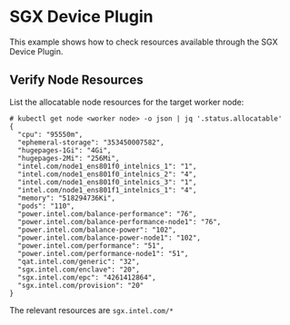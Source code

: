 # SGX Device Plugin
This example shows how to check resources available through the SGX Device Plugin.

## Verify Node Resources
List the allocatable node resources for the target worker node:
```
# kubectl get node <worker node> -o json | jq '.status.allocatable'
{
  "cpu": "95550m",
  "ephemeral-storage": "353450007582",
  "hugepages-1Gi": "4Gi",
  "hugepages-2Mi": "256Mi",
  "intel.com/node1_ens801f0_intelnics_1": "1",
  "intel.com/node1_ens801f0_intelnics_2": "4",
  "intel.com/node1_ens801f0_intelnics_3": "1",
  "intel.com/node1_ens801f1_intelnics_1": "4",
  "memory": "518294736Ki",
  "pods": "110",
  "power.intel.com/balance-performance": "76",
  "power.intel.com/balance-performance-node1": "76",
  "power.intel.com/balance-power": "102",
  "power.intel.com/balance-power-node1": "102",
  "power.intel.com/performance": "51",
  "power.intel.com/performance-node1": "51",
  "qat.intel.com/generic": "32",
  "sgx.intel.com/enclave": "20",
  "sgx.intel.com/epc": "4261412864",
  "sgx.intel.com/provision": "20"
}
```
The relevant resources are `sgx.intel.com/*`
